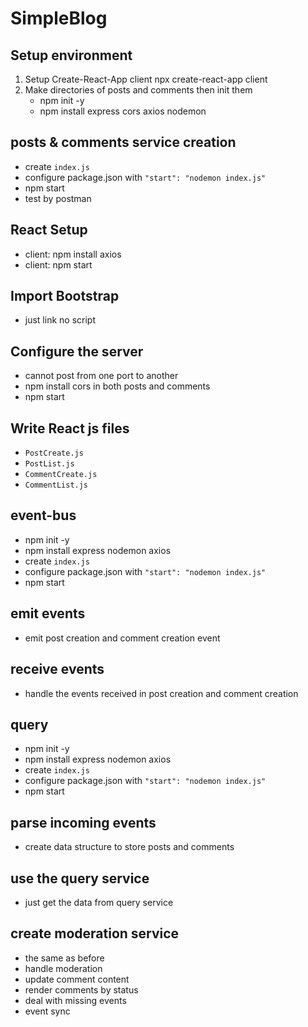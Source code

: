 # SimpleBlog

## Setup environment

1. Setup Create-React-App client
   npx create-react-app client
2. Make directories of posts and comments then init them
   - npm init -y
   - npm install express cors axios nodemon

## posts & comments service creation

- create `index.js`
- configure package.json with `"start": "nodemon index.js"`
- npm start
- test by postman

## React Setup

- client: npm install axios
- client: npm start

## Import Bootstrap

- just link no script

## Configure the server

- cannot post from one port to another
- npm install cors in both posts and comments
- npm start

## Write React js files

- `PostCreate.js`
- `PostList.js`
- `CommentCreate.js`
- `CommentList.js`

## event-bus

- npm init -y
- npm install express nodemon axios
- create `index.js`
- configure package.json with `"start": "nodemon index.js"`
- npm start

## emit events

- emit post creation and comment creation event

## receive events

- handle the events received in post creation and comment creation

## query

- npm init -y
- npm install express nodemon axios
- create `index.js`
- configure package.json with `"start": "nodemon index.js"`
- npm start

## parse incoming events

- create data structure to store posts and comments

## use the query service

- just get the data from query service

## create moderation service

- the same as before
- handle moderation
- update comment content
- render comments by status
- deal with missing events
- event sync
